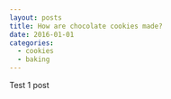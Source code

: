 ```yaml
---
layout: posts
title: How are chocolate cookies made?
date: 2016-01-01
categories:
  - cookies
  - baking
---
```

Test 1 post

